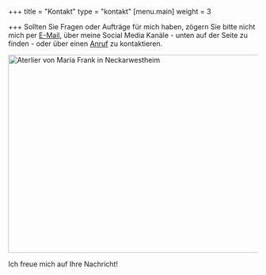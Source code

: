 +++
title = "Kontakt"
type = "kontakt"
[menu.main]
weight = 3

+++
Sollten Sie Fragen oder Aufträge für mich haben, zögern Sie bitte nicht mich per <a href="mailto:mariafrank57@gmail.com" title="Öffnen eines E-Mail Programm für das Erstellen Ihrer Nachricht">E-Mail</a>, über meine Social Media Kanäle - unten auf der Seite zu finden - oder über einen <a href="tel:+4917681329681" title="Öffnen eines Telefon-Programms für die Durchführung eines Anrufs">Anruf</a> zu kontaktieren.<br>

<img src="/images/contact.jpg" alt="Aterlier von Maria Frank in Neckarwestheim" width="1000" height="400">

Ich freue mich auf Ihre Nachricht!
